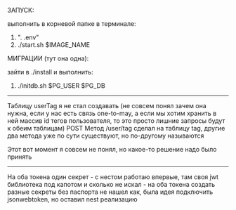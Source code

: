 ЗАПУСК:

выполнить в корневой папке в терминале:
1. ". .env"
2. ./start.sh $IMAGE_NAME

МИГРАЦИИ (тут она одна):

зайти в ./install и выполнить:
1. ./initdb.sh $PG_USER $PG_DB

---

Таблицу userTag я не стал создавать (не совсем понял зачем она нужна, если у нас есть связь one-to-may, а если мы хотим хранить в ней массив id тегов пользователя, то это просто лишние запросы будут к обеим таблицам)
POST Метод /user/tag сделал на таблицу tag, другие два метода уже по сути существуют, но по-другому называются

Этот вот момент я совсем не понял, но какое-то решение надо было принять

---

На оба токена один секрет - с нестом работаю впервые, там своя jwt библиотека под капотом и сколько не искал - на оба токена создать разные секреты без паспорта не нашел как, была идея подключить jsonwebtoken, но оставил nest реализацию


